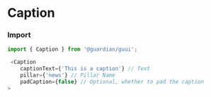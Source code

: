 # Caption

### Import

```js
import { Caption } from '@guardian/guui';
```

```js
 <Caption
    captionText={'This is a caption'} // Text
    pillar={'news'} // Pillar Name
    padCaption={false} // Optional, whether to pad the caption
>
```

